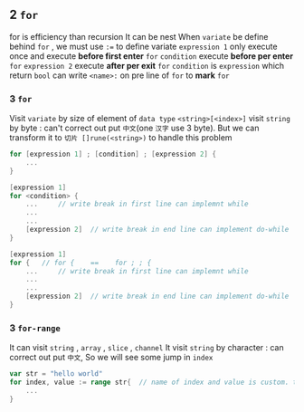## 2 `for` 
for is efficiency than recursion
It can be nest
When `variate` be define behind `for` , we must use `:=` to define variate
`expression 1` only execute once and execute **before first enter** `for` 
`condition` execute **before per enter** `for` 
`expression 2` execute **after per exit** `for` 
`condition` is `expression` which return `bool` 
can write `<name>:` on pre line of `for` to **mark** `for` 


### 3  `for` 
Visit `variate` by size of element of `data type` 
`<string>[<index>]` visit `string` by byte : can't correct out put `中文`(one `汉字` use 3 byte). But we can transform it to `切片 []rune(<string>)` to handle this problem

```go
for [expression 1] ; [condition] ; [expression 2] {
	...
}
```

```go
[expression 1]
for <condition> {	
	...		// write break in first line can implemnt while
	...
	...
	[expression 2]	// write break in end line can implement do-while
}
```

```go
[expression 1]
for {	// for {    ==    for ; ; {
	...		// write break in first line can implemnt while
	...
	...
	[expression 2]	// write break in end line can implement do-while
}
```
 



### 3  `for-range` 
It can visit `string` , `array` , `slice` , `channel` 
It visit `string` by character : can correct out put `中文`, So we will see some jump in `index` 

```go
var str = "hello world"
for index, value := range str{	// name of index and value is custom. they is part variate
	...
}
```


